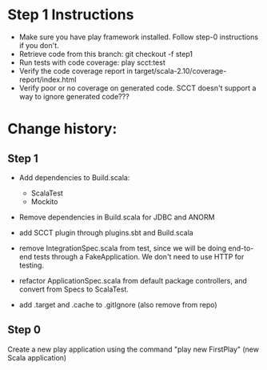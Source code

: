 Step 1 Instructions
===================

- Make sure you have play framework installed.  Follow step-0 instructions if you don't.
- Retrieve code from this branch:  git checkout -f step1
- Run tests with code coverage:  play scct:test
- Verify the code coverage report in target/scala-2.10/coverage-report/index.html
- Verify poor or no coverage on generated code.  SCCT doesn't support a way to ignore generated code???

Change history:
===============

Step 1
------
- Add dependencies to Build.scala:
  - ScalaTest
  - Mockito
  
- Remove dependencies in Build.scala for JDBC and ANORM

- add SCCT plugin through plugins.sbt and Build.scala

- remove IntegrationSpec.scala from test, since we will be doing end-to-end tests through a 
  FakeApplication.  We don't need to use HTTP for testing.
  
- refactor ApplicationSpec.scala from default package controllers, and convert from Specs
  to ScalaTest.
  
- add .target and .cache to .gitIgnore (also remove from repo)
  
Step 0
------
Create a new play application using the command "play new FirstPlay" (new Scala application)
